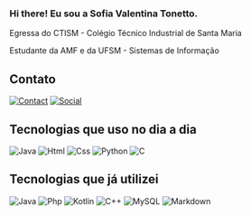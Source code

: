 ### Hi there! Eu sou a Sofia Valentina Tonetto.
<div>
  <p>Egressa do CTISM - Colégio Técnico Industrial de Santa Maria</p>
  <p>Estudante da AMF e da UFSM - Sistemas de Informação</p>
</div>
 
## Contato
[![Contact](https://img.shields.io/badge/Gmail-D14836?style=for-the-badge&logo=gmail&logoColor=white)](sofiavtonetto@gmail.com)
[![Social](https://img.shields.io/badge/Instagram-E4405F?style=for-the-badge&logo=instagram&logoColor=white)](https://www.instagram.com/sofiatonetto/)

## Tecnologias que uso no dia a dia
<div>
  <img alt="Java" src="https://img.shields.io/badge/Java-ED8B00?style=for-the-badge&logo=openjdk&logoColor=white"/>
  <img alt="Html" src="https://img.shields.io/badge/HTML-239120?style=for-the-badge&logo=html5&logoColor=white"/>
  <img alt="Css" src="https://img.shields.io/badge/CSS-239120?&style=for-the-badge&logo=css3&logoColor=white"/>
  <img alt="Python" src="https://img.shields.io/badge/Python-14354C?style=for-the-badge&logo=python&logoColor=white"/>
  <img alt="C" src="https://img.shields.io/badge/C-00599C?style=for-the-badge&logo=c&logoColor=white"/>
</div>

## Tecnologias que já utilizei
<div>
  <img alt="Java" src="https://img.shields.io/badge/Java-ED8B00?style=for-the-badge&logo=openjdk&logoColor=white"/>
  <img alt="Php" src="https://img.shields.io/badge/PHP-777BB4?style=for-the-badge&logo=php&logoColor=white"/>
  <img alt="Kotlin" src="https://img.shields.io/badge/Kotlin-0095D5?&style=for-the-badge&logo=kotlin&logoColor=white"/>
  <img alt="C++" src="https://img.shields.io/badge/C%2B%2B-00599C?style=for-the-badge&logo=c%2B%2B&logoColor=white"/> 
  <img alt="MySQL" src="https://img.shields.io/badge/MySQL-00000F?style=for-the-badge&logo=mysql&logoColor=white"/>
  <img alt="Markdown" src="https://img.shields.io/badge/Markdown-000000?style=for-the-badge&logo=markdown&logoColor=white"/>
</div>
